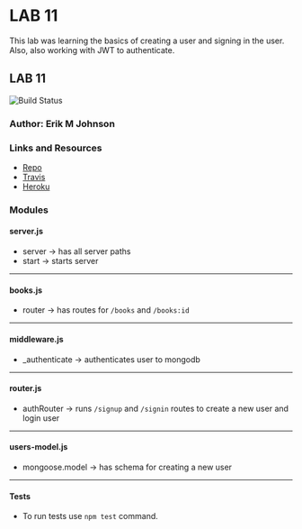 LAB 11
==============================================

This lab was learning the basics of creating a user and signing in the user. Also,
also working with JWT to authenticate.

## LAB 11
![Build Status](https://travis-ci.com/erikmjohnson/authentication.svg?branch=master)

### Author: Erik M Johnson

### Links and Resources
* [Repo](https://github.com/erikmjohnson/authentication)
* [Travis](https://travis-ci.com/erikmjohnson/authentication)
* [Heroku](https://lab-11-authentication.herokuapp.com/)

### Modules

#### server.js
* server -> has all server paths
* start -> starts server
___
#### books.js
* router -> has routes for `/books` and `/books:id`

___
#### middleware.js
* _authenticate -> authenticates user to mongodb

___

#### router.js
* authRouter -> runs `/signup` and `/signin` routes to create a new user and login user

___

#### users-model.js
* mongoose.model -> has schema for creating a new user

___

#### Tests

* To run tests use `npm test` command.
